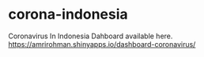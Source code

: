 # corona-indonesia
Coronavirus In Indonesia Dahboard available here. https://amrirohman.shinyapps.io/dashboard-coronavirus/
